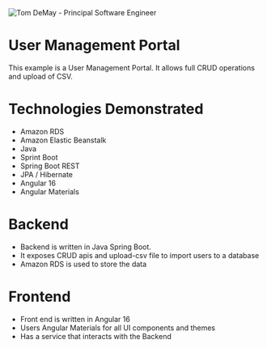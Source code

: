 
<img src="https://tomdemay.pro/assets/images/tomdemaypro-darkgrey.png" alt="Tom DeMay - Principal Software Engineer">

# User Management Portal

This example is a User Management Portal. It allows full CRUD operations and upload of CSV.

# Technologies Demonstrated
* Amazon RDS
* Amazon Elastic Beanstalk
* Java
* Sprint Boot
* Spring Boot REST
* JPA / Hibernate
* Angular 16
* Angular Materials

# Backend
* Backend is written in Java Spring Boot. 
* It exposes CRUD apis and upload-csv file to import users to a database
* Amazon RDS is used to store the data

# Frontend
* Front end is written in Angular 16 
* Users Angular Materials for all UI components and themes
* Has a service that interacts with the Backend 


